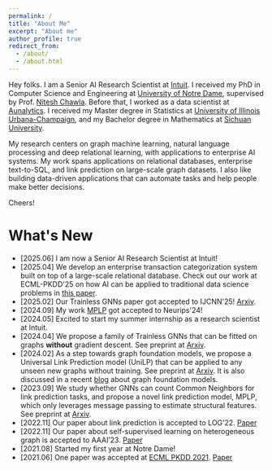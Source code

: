 ```yaml
---
permalink: /
title: "About Me"
excerpt: "About me"
author_profile: true
redirect_from: 
  - /about/
  - /about.html
---
```


Hey folks. I am a Senior AI Research Scientist at [Intuit](https://www.intuit.com/ai/research/). I received my PhD in Computer Science and Engineering at [University of Notre Dame](https://www.nd.edu/), supervised by Prof. [Nitesh Chawla](https://niteshchawla.nd.edu/). Before that, I worked as a data scientist at [Aunalytics](https://www.aunalytics.com/). I received my Master degree in Statistics at [University of Illinois Urbana-Champaign](https://stat.illinois.edu/), and my Bachelor degree in Mathematics at [Sichuan University](https://en.scu.edu.cn/).

My research centers on graph machine learning, natural language processing and deep relational learning, with applications to enterprise AI systems. My work spans applications on relational databases, enterprise text-to-SQL, and link prediction on large-scale graph datasets. I also like building data-driven applications that can automate tasks and help people make better decisions.

Cheers!


# What's New

- [2025.06] I am now a Senior AI Research Scientist at Intuit!
- [2025.04] We develop an enterprise transaction categorization system built on top of a large-scale relational database. Check out our work at ECML-PKDD'25 on how AI can be applied to traditional data science problems in [this paper](https://www.arxiv.org/abs/2506.09234).
- [2025.02] Our Trainless GNNs paper got accepted to IJCNN'25! [Arxiv](https://arxiv.org/abs/2404.11019).
- [2024.09] My work [MPLP](https://arxiv.org/abs/2309.00976) got accepted to Neurips'24!
- [2024.05] Excited to start my summer internship as a research scientist at Intuit.
- [2024.04] We propose a family of Trainless GNNs that can be fitted on graphs **without** gradient descent. See preprint at [Arxiv](https://arxiv.org/abs/2404.11019).
- [2024.02] As a step towards graph foundation models, we propose a Universal Link Prediction model (UniLP) that can be applied to any unseen new graphs without training. See preprint at [Arxiv](https://arxiv.org/abs/2402.07738). It is also discussed in a recent [blog](https://towardsdatascience.com/foundation-models-in-graph-geometric-deep-learning-f363e2576f58) about graph foundation models.
- [2023.09] We study whether GNNs can count Common Neighbors for link prediction tasks, and propose a novel link prediction model, MPLP, which only leverages message passing to estimate structural features. See preprint at [Arxiv](https://arxiv.org/abs/2309.00976).
- [2022.11] Our paper about link prediction is accepted to LOG’22. [Paper](https://openreview.net/forum?id=QDN0jSXuvtX)
- [2022.11] Our paper about self-supervised learning on heterogeneous graph is accepted to AAAI’23. [Paper](https://arxiv.org/abs/2208.09957)
- [2021.08] Started my first year at Notre Dame!
- [2021.06] One paper was accepted at [ECML PKDD 2021](https://2021.ecmlpkdd.org/index.html). [Paper](https://link.springer.com/chapter/10.1007/978-3-030-86517-7_21)